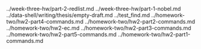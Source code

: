 ../week-three-hw/part-2-redlist.md
../week-three-hw/part-1-nobel.md
../data-shell/writing/thesis/empty-draft.md
../test_find.md
../homework-two/hw2-part4-commands.md
../homework-two/hw2-part2-commands.md
../homework-two/hw2-ec.md
../homework-two/hw2-part3-commands.md
../homework-two/hw2-part5-commands.md
../homework-two/hw2-part1-commands.md
